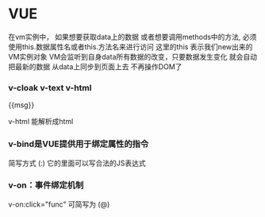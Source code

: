 # VUE

在vm实例中， 如果想要获取data上的数据 或者想要调用methods中的方法, 必须使用this.数据属性名或者this.方法名来进行访问 这里的this 表示我们new出来的VM实例对象 VM会监听到自身data所有数据的改变，只要数据发生变化 就会自动把最新的数据 从data上同步到页面上去  不再操作DOM了
### v-cloak v-text v-html
<p v-cloak>{{msg}}</p>
<p v-text="msg"></p>
v-html 能解析成html

### v-bind是VUE提供用于绑定属性的指令
简写方式 (:)
它的里面可以写合法的JS表达式

### v-on：事件绑定机制
v-on:click="func"
可简写为 (@)